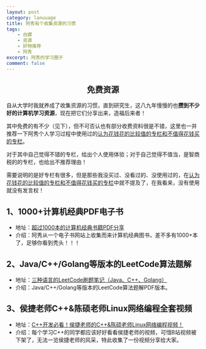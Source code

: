 ```yaml
---
layout: post
category: lanuuage
title: 阿秀有个收集资源的习惯
tags:
    - 白嫖
    - 资源
    - 好物推荐
    - 阿秀
excerpt: 阿秀的学习圈子
comment: false
---
```






<h2 align="center">免费资源</h2>

自从大学时我就养成了收集资源的习惯，直到研究生，这八九年慢慢的也**攒到不少好的计算机学习资源**，现在把它们分享出来，造福后来者！

其中免费的有不少（见下），但不可否认也有部分收费资料很是不错，这里也一并推荐一下阿秀个人学习过程中使用过的[认为花钱花的比较值的专栏和不值得花钱买的专栏](/notes/07-resources/02-precious.md)。

对于其中自己觉得不错的专栏，给出个人使用体验；对于自己觉得不值当，是智商税的的专栏，也给出不推荐理由！

需要说明的是好专栏有很多，但是那些我没买过、没看过的、没使用过的，在[认为花钱花的比较值的专栏和不值得花钱买的专栏](/notes/07-resources/02-precious.md)中就不提及了，在我看来，没有使用就没有发言权！

## **1、1000+计算机经典PDF电子书**

- 地址：[超过1000本的计算机经典书籍PDF分享](/notes/07-resources/01-free/01-千本PDF.md)
- 介绍：阿秀从一个电子书网站上收集而来计算机经典图书，差不多有1000+本了，足够你看到秃头！！！



## **2、Java/C++/Golang等版本的LeetCode算法题解**

- 地址：[三种语言的LeetCode刷题笔记（Java、C++、Golang）](/notes/07-resources/01-free/02-力扣刷题笔记.md)
- 介绍：Java/C++/Golang等版本的LeetCode算法题解PDF版本。



## **3、侯捷老师C++&陈硕老师Linux网络编程全套视频**

- 地址：[C++开发必看！侯捷老师的C++&陈硕老师Linux网络编程视频！](/notes/07-resources/01-free/03-侯捷老师的C++全部课程.md)
- 介绍：每个学习C++的同学都应该好好看看侯捷老师的视频，可惜B站视频被下架了，无法一览侯捷老师的风采，特此收集了一份视频分享给大家。

